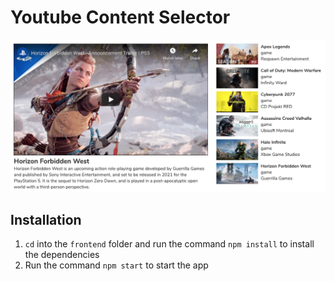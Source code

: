 # Youtube Content Selector

![Youtube Content Selector](/img/youtube-content-selector.png 'Youtube Content Selector')

## Installation

1. `cd` into the `frontend` folder and run the command `npm install` to install the dependencies
2. Run the command `npm start` to start the app

